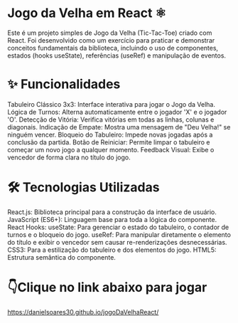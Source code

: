 # Jogo da Velha em React ⚛️
Este é um projeto simples de Jogo da Velha (Tic-Tac-Toe) criado com React. Foi desenvolvido como um exercício para praticar e demonstrar conceitos fundamentais da biblioteca, incluindo o uso de componentes, estados (hooks useState), referências (useRef) e manipulação de eventos.
# ✨ Funcionalidades
Tabuleiro Clássico 3x3: Interface interativa para jogar o Jogo da Velha.
Lógica de Turnos: Alterna automaticamente entre o jogador 'X' e o jogador 'O'.
Detecção de Vitória: Verifica vitórias em todas as linhas, colunas e diagonais.
Indicação de Empate: Mostra uma mensagem de "Deu Velha!" se ninguém vencer.
Bloqueio do Tabuleiro: Impede novas jogadas após a conclusão da partida.
Botão de Reiniciar: Permite limpar o tabuleiro e começar um novo jogo a qualquer momento.
Feedback Visual: Exibe o vencedor de forma clara no título do jogo.
# 🛠️ Tecnologias Utilizadas
React.js: Biblioteca principal para a construção da interface de usuário.
JavaScript (ES6+): Linguagem base para toda a lógica do componente.
React Hooks:
useState: Para gerenciar o estado do tabuleiro, o contador de turnos e o bloqueio do jogo.
useRef: Para manipular diretamente o elemento do título e exibir o vencedor sem causar re-renderizações desnecessárias.
CSS3: Para a estilização do tabuleiro e dos elementos do jogo.
HTML5: Estrutura semântica do componente.

#  👇​Clique no link abaixo para jogar
https://danielsoares30.github.io/jogoDaVelhaReact/
